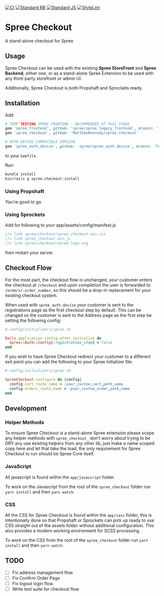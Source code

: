 [![CI](https://github.com/MatthewKennedy/spree_checkout/actions/workflows/ci.yml/badge.svg)](https://github.com/MatthewKennedy/spree_checkout/actions/workflows/ci.yml)
[![Standard RB](https://github.com/MatthewKennedy/spree_checkout/actions/workflows/standardrb.yml/badge.svg)](https://github.com/MatthewKennedy/spree_checkout/actions/workflows/standardrb.yml)
[![Standard JS](https://github.com/MatthewKennedy/spree_checkout/actions/workflows/standardjs.yml/badge.svg)](https://github.com/MatthewKennedy/spree_checkout/actions/workflows/standardjs.yml)
[![StyleLint](https://github.com/MatthewKennedy/spree_checkout/actions/workflows/stylelint.yml/badge.svg)](https://github.com/MatthewKennedy/spree_checkout/actions/workflows/stylelint.yml)

# Spree Checkout

A stand-alone checkout for Spree

## Usage

Spree Checkout can be used with the existing **Spree StoreFront** and **Spree Backend**, either one, or as a stand-alone Spree Extension to be used with
any third-party storefront or admin UI.

Additionally, Spree Checkout is both Propshaft and Sprockets ready.


## Installation

Add
```ruby
# TEMP TESTING SPREE FRONTEND - RECOMMENDED AT THIS STAGE
gem 'spree_frontend', github: 'spree/spree_legacy_frontend', branch: 'feature/use-spree-checkout'
gem 'spree_checkout', github: 'MatthewKennedy/spree_checkout'

# AUTH DEVISE COMPATIBLE VERSION
gem 'spree_auth_devise', github: 'spree/spree_auth_devise', branch: 'feature/prep-for-stand-alone-checkout'
```
to your `Gemfile`.

Run:

```bash
bundle install
bin/rails g spree:checkout:install
```

### Using Propshaft

You're good to go.

### Using Sprockets

Add for following to your app/assets/config/manifest.js
```js
//= link spree/checkout/spree_checkout.min.css
//= link spree_checkout.min.js
//= link spree/checkout/spree-logo.svg
```
then restart your server.


## Checkout Flow

For the most part, the checkout flow is unchanged, your customer enters the checkout at `/checkout`
and upon completion the user is forwarded to `/orders/:order_number`, so this should be a drop-in replacement for
your existing checkout system.

When used with `spree_auth_devise` your customer is sent to the registrations page as the first checkout step by default.
This can be changed so the customer is sent to the Address page as the first step be setting the following config:

```ruby
# config/initializers/spree.rb

Rails.application.config.after_initialize do
  Spree::Auth::Config[:registration_step] = false
end
```

If you wish to have Spree Checkout redirect your customer to a different exit point you can add the following to your Spree initializer file.
```ruby
# config/initializers/spree.rb

SpreeCheckout.configure do |config|
  config.cart_route_name = :your_custom_cart_path_name
  config.orders_route_name = :your_custom_order_path_name
end
```

## Development

### Helper Methods
To ensure Spree Checkout is a stand-alone Spree extension please scope any helper methods with `spree_checkout_`
don't worry about trying to be DRY any use existing helpers from any other lib, just make a name scoped copy here and
let that take the load, the only requirement for Spree Checkout to run should be Spree Core itself.

### JavaScript
All javascript is found within the `app/javascript` folder.

To work on the Javascript from the root of the `spree_checkout` folder run `yarn install` and then `yarn watch`.

### CSS
All the CSS for Spree Checkout is found within the `app/sass` folder, this is intentionally done
so that Propshaft or Sprockets can pick up ready to use CSS straight out of the assets folder without additional configuration.
This also provides a modern working environment for SCSS processing.

To work on the CSS from the root of the `spree_checkout` folder run `yarn install` and then `yarn watch`.

## TODO

- [ ] Fix address management flow
- [ ] Fix Confirm Order Page
- [ ] Fix logout login flow.
- [ ] Write test suite for checkout flow
